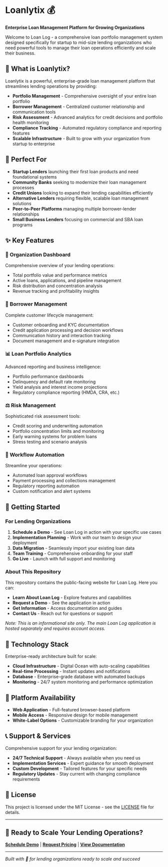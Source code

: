 # Loanlytix 💰

**Enterprise Loan Management Platform for Growing Organizations**

Welcome to Loan Log - a comprehensive loan portfolio management system designed specifically for startup to mid-size lending organizations who need powerful tools to manage their loan operations efficiently and scale their business.

## 🌟 What is Loanlytix?

Loanlytix is a powerful, enterprise-grade loan management platform that streamlines lending operations by providing:

- **Portfolio Management** - Comprehensive oversight of your entire loan portfolio
- **Borrower Management** - Centralized customer relationship and communication tools
- **Risk Assessment** - Advanced analytics for credit decisions and portfolio health monitoring
- **Compliance Tracking** - Automated regulatory compliance and reporting features
- **Scalable Infrastructure** - Built to grow with your organization from startup to enterprise

## 🎯 Perfect For

- **Startup Lenders** launching their first loan products and need foundational systems
- **Community Banks** seeking to modernize their loan management processes
- **Credit Unions** looking to expand their lending capabilities efficiently
- **Alternative Lenders** requiring flexible, scalable loan management solutions
- **Peer-to-Peer Platforms** managing multiple borrower-lender relationships
- **Small Business Lenders** focusing on commercial and SBA loan programs

## ✨ Key Features

### 🏢 Organization Dashboard
Comprehensive overview of your lending operations:
- Total portfolio value and performance metrics
- Active loans, applications, and pipeline management
- Risk distribution and concentration analysis
- Revenue tracking and profitability insights

### 👥 Borrower Management
Complete customer lifecycle management:
- Customer onboarding and KYC documentation
- Credit application processing and decision workflows
- Communication history and interaction tracking
- Document management and e-signature integration

### 📊 Loan Portfolio Analytics
Advanced reporting and business intelligence:
- Portfolio performance dashboards
- Delinquency and default rate monitoring
- Yield analysis and interest income projections
- Regulatory compliance reporting (HMDA, CRA, etc.)

### ⚖️ Risk Management
Sophisticated risk assessment tools:
- Credit scoring and underwriting automation
- Portfolio concentration limits and monitoring
- Early warning systems for problem loans
- Stress testing and scenario analysis

### 🔄 Workflow Automation
Streamline your operations:
- Automated loan approval workflows
- Payment processing and collections management
- Regulatory reporting automation
- Custom notification and alert systems

## 🚀 Getting Started

### For Lending Organizations
1. **Schedule a Demo** - See Loan Log in action with your specific use cases
2. **Implementation Planning** - Work with our team to design your deployment
3. **Data Migration** - Seamlessly import your existing loan data
4. **Team Training** - Comprehensive onboarding for your staff
5. **Go Live** - Launch with full support and monitoring


### About This Repository
This repository contains the public-facing website for Loan Log. Here you can:

- **Learn About Loan Log** - Explore features and capabilities
- **Request a Demo** - See the application in action
- **Get Information** - Access documentation and guides
- **Contact Us** - Reach out for questions or support

*Note: This is an informational site only. The main Loan Log application is hosted separately and requires account access.*

## 🔧 Technology Stack

Enterprise-ready architecture built for scale:

- **Cloud Infrastructure** - Digital Ocean with auto-scaling capabilities
- **Real-time Processing** - Instant updates and notifications
- **Database** - Enterprise-grade database with automated backups
- **Monitoring** - 24/7 system monitoring and performance optimization

## 📱 Platform Availability

- **Web Application** - Full-featured browser-based platform
- **Mobile Access** - Responsive design for mobile management
- **White-Label Options** - Customizable branding for your organization

## 📞 Support & Services

Comprehensive support for your lending organization:

- **24/7 Technical Support** - Always available when you need us
- **Implementation Services** - Expert guidance for smooth deployment
- **Custom Development** - Tailored features for your specific needs
- **Regulatory Updates** - Stay current with changing compliance requirements

## 📄 License

This project is licensed under the MIT License - see the [LICENSE](LICENSE) file for details.

---

## 🚀 Ready to Scale Your Lending Operations?

[**Schedule Demo**](https://Loanlytix.com/Contacts) | [**Request Pricing**](https://Loanlytix.com/#Price) | [**View Documentation**](https://docs.Loanlytix.com/Documentation)

---

*Built with 🏦 for lending organizations ready to scale and succeed*
